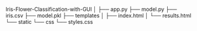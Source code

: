 Iris-Flower-Classification-with-GUI
│ 
├── app.py
├── model.py
├── iris.csv
├── model.pkl
├── templates
│   ├── index.html
│   └── results.html
└── static
    └── css
        └── styles.css
